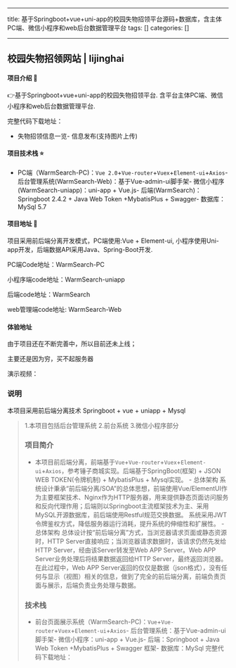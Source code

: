 
--- 
title:  基于Springboot+vue+uni-app的校园失物招领平台源码+数据库，含主体PC端、微信小程序和web后台数据管理平台 
tags: []
categories: [] 

---
##  校园失物招领网站 | lijinghai 

    

  

#### 项目介绍 📖

👉基于Springboot+vue+uni-app的校园失物招领平台. 含平台主体PC端、微信小程序和web后台数据管理平台.

完整代码下载地址：
- 失物招领信息一览- 信息发布(支持图片上传)
#### 项目技术栈 ⭐️
- PC端（WarmSearch-PC)：`Vue 2.0`+`Vue-router`+`Vuex`+`Element-ui`+`Axios`- 后台管理系统(WarmSearch-Web)：基于Vue-admin-ui脚手架- 微信小程序(WarmSearch-uniapp)：uni-app + Vue.js- 后端(WarmSearch)：Springboot 2.4.2 + Java Web Token +MybatisPlus + Swagger- 数据库：MySql 5.7
#### 项目地址 🔗

项目采用前后端分离开发模式，PC端使用:Vue + Element-ui, 小程序使用Uni-app开发，后端数据API采用Java、Spring-Boot开发.

PC端Code地址：WarmSearch-PC

小程序端code地址：WarmSearch-uniapp

后端code地址：WarmSearch

web管理端code地址: WarmSearch-Web

#### 体验地址

由于项目还在不断完善中，所以目前还未上线；

主要还是因为穷，买不起服务器

演示视频：

### 说明

>  
 本项目采用前后端分离技术 Springboot + vue + uniapp + Mysql 
 <blockquote> 
  1.本项目包括后台管理系统 2.前台系统 3.微信小程序部分 
 

### 项目简介
-  本项目前后端分离，前端基于`Vue`+`Vue-router`+`Vuex`+`Element-ui`+`Axios`，参考锤子商城实现。后端基于SpringBoot(框架) + JSON WEB TOKEN(令牌机制) + MybatisPlus + Mysql实现。 -  总体架构 系统设计秉承“前后端分离/SOA”的总体思想，前端使用Vue/ElementUI作为主要框架技术、Nginx作为HTTP服务器，用来提供静态页面访问服务和反向代理作用；后端则以Springboot主流框架技术为主、采用MySQL开源数据库，前后端使用Restful规范交换数据。 系统采用JWT令牌鉴权方式，降低服务器运行消耗，提升系统的伸缩性和扩展性。 -  总体架构 总体设计按“前后端分离”方式，当浏览器请求页面或静态资源时，HTTP Server直接响应；当浏览器请求数据时，该请求仍然先发给HTTP Server，经由该Server转发至Web APP Server。Web APP Server业务处理后将结果数据返回给HTTP Server，最终返回浏览器。在此过程中，Web APP Server返回的仅仅是数据（json格式），没有任何与显示（视图）相关的信息，做到了完全的前后端分离，前端负责页面与展示，后端负责业务处理与数据。 
### 技术栈
- 前台页面展示系统（WarmSearch-PC)：`Vue`+`Vue-router`+`Vuex`+`Element-ui`+`Axios`- 后台管理系统：基于Vue-admin-ui脚手架- 微信小程序：uni-app + Vue.js- 后端：Springboot + Java Web Token +MybatisPlus + Swagger 框架- 数据库：MySql
完整代码下载地址：
